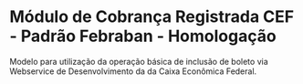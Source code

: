 # Módulo de Cobrança Registrada CEF - Padrão Febraban - Homologação

Modelo para utilização da operação básica de inclusão de boleto via Webservice de Desenvolvimento da da Caixa Econômica Federal.